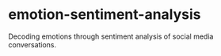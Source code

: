 # emotion-sentiment-analysis
Decoding emotions through sentiment analysis of social media conversations.
